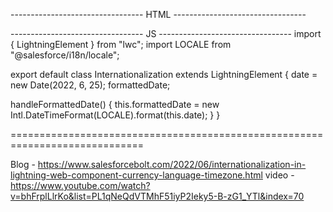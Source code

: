--------------------------------- HTML ---------------------------------
<template>
  <lightning-card
    title="Internationalization Date in LWC"
    icon-name="utility:date_input"
  >
    <div class="slds-var-p-around_small">
      <b>
        Date : {date}
        <br />
        Formatted Date : {formattedDate}
      </b>
      <br />
      <br />
      <lightning-button
        label="Get Formatted Date"
        onclick={handleFormattedDate}
      >
      </lightning-button>
    </div>
  </lightning-card>
</template>

--------------------------------- JS ---------------------------------
import { LightningElement } from "lwc";
import LOCALE from "@salesforce/i18n/locale";

export default class Internationalization extends LightningElement {
  date = new Date(2022, 6, 25);
  formattedDate;

  handleFormattedDate() {
    this.formattedDate = new Intl.DateTimeFormat(LOCALE).format(this.date);
  }
}

=============================================================================

Blog - https://www.salesforcebolt.com/2022/06/internationalization-in-lightning-web-component-currency-language-timezone.html
video - https://www.youtube.com/watch?v=bhFrplLlrKo&list=PL1qNeQdVTMhF51iyP2Ieky5-B-zG1_YTl&index=70